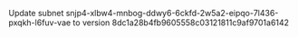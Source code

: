 Update subnet snjp4-xlbw4-mnbog-ddwy6-6ckfd-2w5a2-eipqo-7l436-pxqkh-l6fuv-vae to version 8dc1a28b4fb9605558c03121811c9af9701a6142
